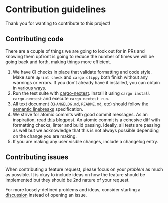 # Contribution guidelines

Thank you for wanting to contribute to this project!

## Contributing code

There are a couple of things we are going to look out for in PRs and knowing them upfront is going to reduce the number of times we will be going back and forth, making things more efficient.

1. We have CI checks in place that validate formatting and code style.
   Make sure `dprint check` and `cargo clippy` both finish without any warnings or errors.
   If you don't already have it installed, you can obtain in [various ways](https://dprint.dev/install/).
2. Run the test suite with [cargo-nextest](https://nexte.st/docs/running/).
   Install it using `cargo install cargo-nextest` and execute `cargo nextest run`.
3. All text document (`CHANGELOG.md`, `README.md`, etc) should follow the [semantic linebreaks](https://sembr.org/) specification.
4. We strive for atomic commits with good commit messages.
   As an inspiration, read [this](https://chris.beams.io/posts/git-commit/) blogpost.
   An atomic commit is a cohesive diff with formatting checks, linter and build passing.
   Ideally, all tests are passing as well but we acknowledge that this is not always possible depending on the change you are making.
5. If you are making any user visible changes, include a changelog entry.

## Contributing issues

When contributing a feature request, please focus on your _problem_ as much as possible.
It is okay to include ideas on how the feature should be implemented but they should be 2nd nature of your request.

For more loosely-defined problems and ideas, consider starting a [discussion](https://github.com/comit-network/xmr-btc-swap/discussions/new) instead of opening an issue.
